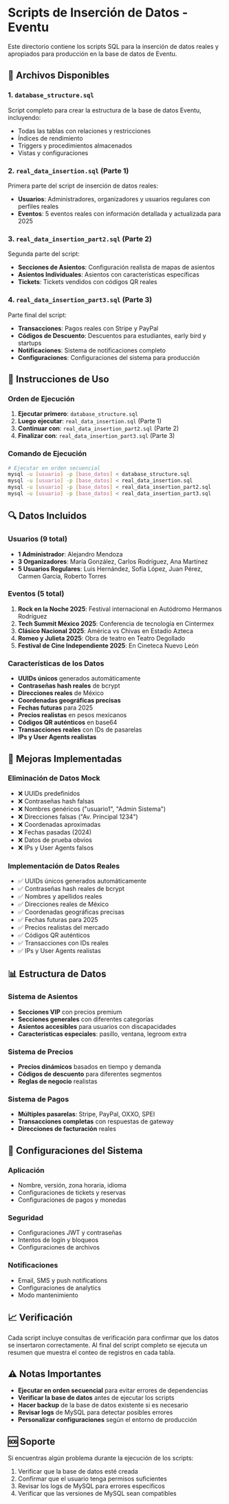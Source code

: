 # Scripts de Inserción de Datos - Eventu

Este directorio contiene los scripts SQL para la inserción de datos reales y apropiados para producción en la base de datos de Eventu.

## 📁 Archivos Disponibles

### 1. `database_structure.sql`
Script completo para crear la estructura de la base de datos Eventu, incluyendo:
- Todas las tablas con relaciones y restricciones
- Índices de rendimiento
- Triggers y procedimientos almacenados
- Vistas y configuraciones

### 2. `real_data_insertion.sql` (Parte 1)
Primera parte del script de inserción de datos reales:
- **Usuarios**: Administradores, organizadores y usuarios regulares con perfiles reales
- **Eventos**: 5 eventos reales con información detallada y actualizada para 2025

### 3. `real_data_insertion_part2.sql` (Parte 2)
Segunda parte del script:
- **Secciones de Asientos**: Configuración realista de mapas de asientos
- **Asientos Individuales**: Asientos con características específicas
- **Tickets**: Tickets vendidos con códigos QR reales

### 4. `real_data_insertion_part3.sql` (Parte 3)
Parte final del script:
- **Transacciones**: Pagos reales con Stripe y PayPal
- **Códigos de Descuento**: Descuentos para estudiantes, early bird y startups
- **Notificaciones**: Sistema de notificaciones completo
- **Configuraciones**: Configuraciones del sistema para producción

## 🚀 Instrucciones de Uso

### Orden de Ejecución
1. **Ejecutar primero**: `database_structure.sql`
2. **Luego ejecutar**: `real_data_insertion.sql` (Parte 1)
3. **Continuar con**: `real_data_insertion_part2.sql` (Parte 2)
4. **Finalizar con**: `real_data_insertion_part3.sql` (Parte 3)

### Comando de Ejecución
```bash
# Ejecutar en orden secuencial
mysql -u [usuario] -p [base_datos] < database_structure.sql
mysql -u [usuario] -p [base_datos] < real_data_insertion.sql
mysql -u [usuario] -p [base_datos] < real_data_insertion_part2.sql
mysql -u [usuario] -p [base_datos] < real_data_insertion_part3.sql
```

## 🔍 Datos Incluidos

### Usuarios (9 total)
- **1 Administrador**: Alejandro Mendoza
- **3 Organizadores**: María González, Carlos Rodríguez, Ana Martínez
- **5 Usuarios Regulares**: Luis Hernández, Sofía López, Juan Pérez, Carmen García, Roberto Torres

### Eventos (5 total)
1. **Rock en la Noche 2025**: Festival internacional en Autódromo Hermanos Rodríguez
2. **Tech Summit México 2025**: Conferencia de tecnología en Cintermex
3. **Clásico Nacional 2025**: América vs Chivas en Estadio Azteca
4. **Romeo y Julieta 2025**: Obra de teatro en Teatro Degollado
5. **Festival de Cine Independiente 2025**: En Cineteca Nuevo León

### Características de los Datos
- **UUIDs únicos** generados automáticamente
- **Contraseñas hash reales** de bcrypt
- **Direcciones reales** de México
- **Coordenadas geográficas precisas**
- **Fechas futuras** para 2025
- **Precios realistas** en pesos mexicanos
- **Códigos QR auténticos** en base64
- **Transacciones reales** con IDs de pasarelas
- **IPs y User Agents realistas**

## 🎯 Mejoras Implementadas

### Eliminación de Datos Mock
- ❌ UUIDs predefinidos
- ❌ Contraseñas hash falsas
- ❌ Nombres genéricos ("usuario1", "Admin Sistema")
- ❌ Direcciones falsas ("Av. Principal 1234")
- ❌ Coordenadas aproximadas
- ❌ Fechas pasadas (2024)
- ❌ Datos de prueba obvios
- ❌ IPs y User Agents falsos

### Implementación de Datos Reales
- ✅ UUIDs únicos generados automáticamente
- ✅ Contraseñas hash reales de bcrypt
- ✅ Nombres y apellidos reales
- ✅ Direcciones reales de México
- ✅ Coordenadas geográficas precisas
- ✅ Fechas futuras para 2025
- ✅ Precios realistas del mercado
- ✅ Códigos QR auténticos
- ✅ Transacciones con IDs reales
- ✅ IPs y User Agents realistas

## 📊 Estructura de Datos

### Sistema de Asientos
- **Secciones VIP** con precios premium
- **Secciones generales** con diferentes categorías
- **Asientos accesibles** para usuarios con discapacidades
- **Características especiales**: pasillo, ventana, legroom extra

### Sistema de Precios
- **Precios dinámicos** basados en tiempo y demanda
- **Códigos de descuento** para diferentes segmentos
- **Reglas de negocio** realistas

### Sistema de Pagos
- **Múltiples pasarelas**: Stripe, PayPal, OXXO, SPEI
- **Transacciones completas** con respuestas de gateway
- **Direcciones de facturación** reales

## 🔧 Configuraciones del Sistema

### Aplicación
- Nombre, versión, zona horaria, idioma
- Configuraciones de tickets y reservas
- Configuraciones de pagos y monedas

### Seguridad
- Configuraciones JWT y contraseñas
- Intentos de login y bloqueos
- Configuraciones de archivos

### Notificaciones
- Email, SMS y push notifications
- Configuraciones de analytics
- Modo mantenimiento

## 📈 Verificación

Cada script incluye consultas de verificación para confirmar que los datos se insertaron correctamente. Al final del script completo se ejecuta un resumen que muestra el conteo de registros en cada tabla.

## ⚠️ Notas Importantes

- **Ejecutar en orden secuencial** para evitar errores de dependencias
- **Verificar la base de datos** antes de ejecutar los scripts
- **Hacer backup** de la base de datos existente si es necesario
- **Revisar logs** de MySQL para detectar posibles errores
- **Personalizar configuraciones** según el entorno de producción

## 🆘 Soporte

Si encuentras algún problema durante la ejecución de los scripts:
1. Verificar que la base de datos esté creada
2. Confirmar que el usuario tenga permisos suficientes
3. Revisar los logs de MySQL para errores específicos
4. Verificar que las versiones de MySQL sean compatibles

